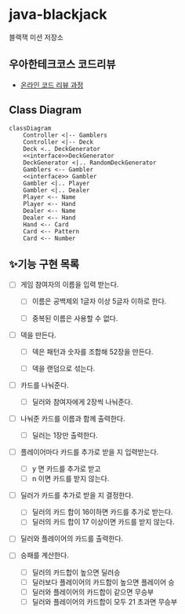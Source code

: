 # java-blackjack

블랙잭 미션 저장소

## 우아한테크코스 코드리뷰

- [온라인 코드 리뷰 과정](https://github.com/woowacourse/woowacourse-docs/blob/master/maincourse/README.md)

## Class Diagram

```mermaid
classDiagram
    Controller <|-- Gamblers
    Controller <|-- Deck
    Deck <.. DeckGenerator
    <<interface>>DeckGenerator
    DeckGenerator <|.. RandomDeckGenerator
    Gamblers <-- Gambler
    <<interface>> Gambler
    Gambler <|.. Player
    Gambler <|.. Dealer
    Player <-- Name
    Player <-- Hand
    Dealer <-- Name
    Dealer <-- Hand
    Hand <-- Card
    Card <-- Pattern
    Card <-- Number
```

## ✨기능 구현 목록

- [ ] 게임 참여자의 이름을 입력 받는다.
    - [ ] 이름은 공백제외 1글자 이상 5글자 이하로 한다.
    - [ ] 중복된 이름은 사용할 수 없다.


- [ ] 덱을 만든다.
    - [ ] 덱은 패턴과 숫자를 조합해 52장을 만든다.
    - [ ] 덱을 랜덤으로 섞는다.


- [ ] 카드를 나눠준다.
    - [ ] 딜러와 참여자에게 2장씩 나눠준다.


- [ ] 나눠준 카드를 이름과 함께 출력한다.
    - [ ] 딜러는 1장만 출력한다.


- [ ] 플레이어마다 카드를 추가로 받을 지 입력받는다.
    - [ ] y 면 카드를 추가로 받고
    - [ ] n 이면 카드를 받지 않는다.

- [ ] 딜러가 카드를 추가로 받을 지 결정한다.
    - [ ] 딜러의 카드 합이 16이하면 카드를 추가로 받는다.
    - [ ] 딜러의 카드 합이 17 이상이면 카드를 받지 않는다.

- [ ] 딜러와 플레이어의 카드를 출력한다.


- [ ] 승패를 계산한다.
    - [ ] 딜러의 카드합이 높으면 딜러승
    - [ ] 딜러보다 플레이어의 카드합이 높으면 플레이어 승
    - [ ] 딜러와 플레이어의 카드합이 같으면 무승부
    - [ ] 딜러와 플레이어의 카드합이 모두 21 초과면 무승부
